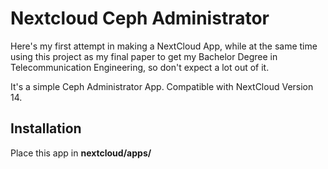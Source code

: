 # Nextcloud Ceph Administrator

Here's my first attempt in making a NextCloud App, while at the same time using this project as my final paper to get my Bachelor Degree in Telecommunication Engineering, so don't expect a lot out of it. 

It's a simple Ceph Administrator App. Compatible with NextCloud Version 14.

## Installation
Place this app in **nextcloud/apps/**
